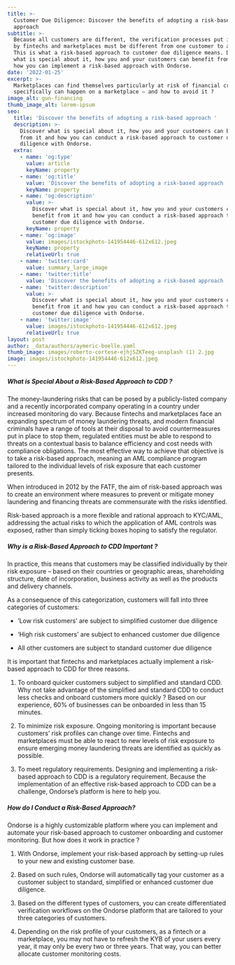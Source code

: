 ```yaml
---
title: >-
  Customer Due Diligence: Discover the benefits of adopting a risk-based
  approach
subtitle: >-
  Because all customers are different, the verification processes put in place
  by fintechs and marketplaces must be different from one customer to another.
  This is what a risk-based approach to customer due diligence means. Discover
  what is special about it, how you and your customers can benefit from it and
  how you can implement a risk-based approach with Ondorse.
date: '2022-01-25'
excerpt: >-
  Marketplaces can find themselves particularly at risk of financial crime. What
  specifically can happen on a marketplace – and how to avoid it ?
image_alt: gun-financing
thumb_image_alt: lorem-ipsum
seo:
  title: 'Discover the benefits of adopting a risk-based approach '
  description: >-
    Discover what is special about it, how you and your customers can benefit
    from it and how you can conduct a risk-based approach to customer due
    diligence with Ondorse.
  extra:
    - name: 'og:type'
      value: article
      keyName: property
    - name: 'og:title'
      value: 'Discover the benefits of adopting a risk-based approach '
      keyName: property
    - name: 'og:description'
      value: >-
        Discover what is special about it, how you and your customers can
        benefit from it and how you can conduct a risk-based approach to
        customer due diligence with Ondorse.
      keyName: property
    - name: 'og:image'
      value: images/istockphoto-141954446-612x612.jpeg
      keyName: property
      relativeUrl: true
    - name: 'twitter:card'
      value: summary_large_image
    - name: 'twitter:title'
      value: 'Discover the benefits of adopting a risk-based approach '
    - name: 'twitter:description'
      value: >-
        Discover what is special about it, how you and your customers can
        benefit from it and how you can conduct a risk-based approach to
        customer due diligence with Ondorse.
    - name: 'twitter:image'
      value: images/istockphoto-141954446-612x612.jpeg
      relativeUrl: true
layout: post
author: _data/authors/aymeric-boelle.yaml
thumb_image: images/roberto-cortese-ejhjSZKTeeg-unsplash (1) 2.jpg
image: images/istockphoto-141954446-612x612.jpeg
---
```

##### What is Special About a Risk-Based Approach to CDD ?

The money-laundering risks that can be posed by a publicly-listed company and a recently incorporated company operating in a country under increased monitoring do vary. Because fintechs and marketplaces face an expanding spectrum of money laundering threats, and modern financial criminals have a range of tools at their disposal to avoid countermeasures put in place to stop them, regulated entities must be able to respond to threats on a contextual basis to balance efficiency and cost needs with compliance obligations. The most effective way to achieve that objective is to take a risk-based approach, meaning an AML compliance program tailored to the individual levels of risk exposure that each customer presents.

When introduced in 2012 by the FATF, the aim of risk-based approach was to create an environment where measures to prevent or mitigate money laundering and financing threats are commensurate with the risks identified.

Risk-based approach is a more flexible and rational approach to KYC/AML, addressing the actual risks to which the application of AML controls was exposed, rather than simply ticking boxes hoping to satisfy the regulator.

##### Why is a Risk-Based Approach to CDD Important ?

In practice, this means that customers may be classified individually by their risk exposure – based on their countries or geographic areas, shareholding structure, date of incorporation, business activity as well as the products and delivery channels. 

As a consequence of this categorization, customers will fall into three categories of customers:

*   ‘Low risk customers’ are subject to simplified customer due diligence

*   ‘High risk customers’ are subject to enhanced customer due diligence 

*   All other customers are subject to standard customer due diligence

It is important that fintechs and marketplaces actually implement a risk-based approach to CDD for three reasons.

1.  To onboard quicker customers subject to simplified and standard CDD. Why not take advantage of the simplified and standard CDD to conduct less checks and onboard customers more quickly ? Based on our experience, 60% of businesses can be onboarded in less than 15 minutes. 

2.  To minimize risk exposure. Ongoing monitoring is important because customers’ risk profiles can change over time. Fintechs and marketplaces must be able to react to new levels of risk exposure to ensure emerging money laundering threats are identified as quickly as possible.

3.  To meet regulatory requirements. Designing and implementing a risk-based approach to CDD is a regulatory requirement. Because the implementation of an effective risk-based approach to CDD can be a challenge, Ondorse’s platform is here to help you.

##### How do I Conduct a Risk-Based Approach?

Ondorse is a highly customizable platform where you can implement and automate your risk-based approach to customer onboarding and customer monitoring. But how does it work in practice ? 

1.  With Ondorse, implement your risk-based approach by setting-up rules to your new and existing customer base.

2.  Based on such rules, Ondorse will automatically tag your customer as a customer subject to standard, simplified or enhanced customer due diligence.

3.  Based on the different types of customers, you can create differentiated verification workflows on the Ondorse platform that are tailored to your three categories of customers. 

4.  Depending on the risk profile of your customers, as a fintech or a marketplace, you may not have to refresh the KYB of your users every year, it may only be every two or three years. That way, you can better allocate customer monitoring costs.
